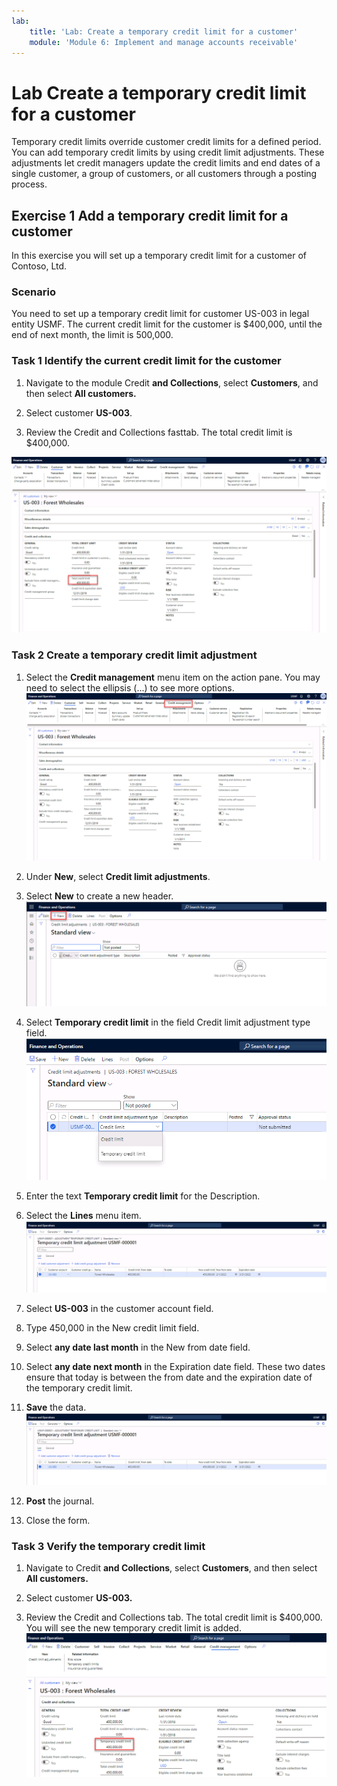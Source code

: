 ```yaml
---
lab:
    title: 'Lab: Create a temporary credit limit for a customer'
    module: 'Module 6: Implement and manage accounts receivable'
---
```


# Lab Create a temporary credit limit for a customer

Temporary credit limits override customer credit limits for a defined period. You can add temporary credit limits by using credit limit adjustments. These adjustments let credit managers update the credit limits and end dates of a single customer, a group of customers, or all customers through a posting process. 

## Exercise 1 Add a temporary credit limit for a customer

In this exercise you will set up a temporary credit limit for a customer of Contoso, Ltd. 

### Scenario 

You need to set up a temporary credit limit for customer US-003 in legal entity USMF. The current credit limit for the customer is $400,000, until the end of next month, the limit is 500,000.

 

### Task 1 Identify the current credit limit for the customer

1. Navigate to the module Credit **and Collections**, select **Customers**, and then select **All customers.**

2. Select customer **US-003**.

3. Review the Credit and Collections fasttab. The total credit limit is $400,000. 

![](../images/Module_3_Activity_1_-_Create_a_temporary_credit_limit_for_a_customer_image1.png) 

 

### Task 2 Create a temporary credit limit adjustment


1. Select the **Credit management** menu item on the action pane. You may need to select the ellipsis (...) to see more options. 
![](../images/Module_3_Activity_1_-_Create_a_temporary_credit_limit_for_a_customer_image2.png)
 

2. Under **New**, select **Credit limit adjustments**.
3. Select **New** to create a new header. 
![](../images/Module_3_Activity_1_-_Create_a_temporary_credit_limit_for_a_customer_image3.png)

4. Select **Temporary credit limit** in the field Credit limit adjustment type field. 
![](../images/Module_3_Activity_1_-_Create_a_temporary_credit_limit_for_a_customer_image4.png)

 

7. Enter the text **Temporary credit limit** for the Description.

8. Select the **Lines** menu item. 
![](../images/Module_3_Activity_1_-_Create_a_temporary_credit_limit_for_a_customer_image5.png)

 

9. Select **US-003** in the customer account field.

10. Type 450,000 in the New credit limit field. 

11. Select **any date last month** in the New from date field.

12. Select **any date next month** in the Expiration date field. These two dates ensure that today is between the from date and the expiration date of the temporary credit limit.
13. **Save** the data. 
![](../images/Module_3_Activity_1_-_Create_a_temporary_credit_limit_for_a_customer_image6.png)

14. **Post** the journal.

15. Close the form.

 

### Task 3 Verify the temporary credit limit

 

1. Navigate to Credit **and Collections**, select **Customers**, and then select **All customers.**

2. Select customer **US-003.**

3. Review the Credit and Collections tab. The total credit limit is $400,000. You will see the new temporary credit limit is added. 
![](../images/Module_3_Activity_1_-_Create_a_temporary_credit_limit_for_a_customer_image7.png)

 
